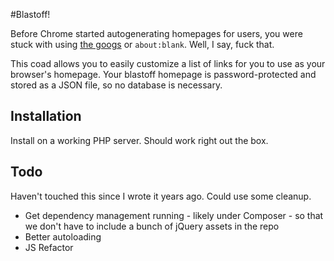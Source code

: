 #Blastoff!

Before Chrome started autogenerating homepages for users, you were stuck with using [the googs](https://www.google.com) or `about:blank`. Well, I say, fuck that.

This coad allows you to easily customize a list of links for you to use as your browser's homepage. Your blastoff homepage is password-protected and stored as a JSON file, so no database is necessary.

## Installation

Install on a working PHP server. Should work right out the box.

## Todo

Haven't touched this since I wrote it years ago. Could use some cleanup.
* Get dependency management running - likely under Composer - so that we don't have to include a bunch of jQuery assets in the repo
* Better autoloading
* JS Refactor
